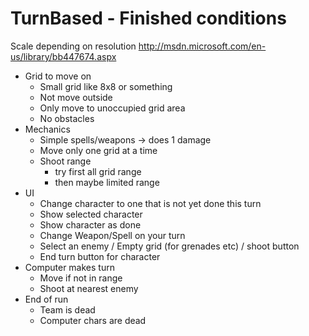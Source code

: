 TurnBased - Finished conditions
=========

Scale depending on resolution
http://msdn.microsoft.com/en-us/library/bb447674.aspx

* Grid to move on
  - Small grid like 8x8 or something
  - Not move outside
  - Only move to unoccupied grid area
  - No obstacles
* Mechanics
  - Simple spells/weapons -> does 1 damage
  - Move only one grid at a time
  - Shoot range
    - try first all grid range
    - then maybe limited range
* UI
  - Change character to one that is not yet done this turn
  - Show selected character
  - Show character as done
  - Change Weapon/Spell on your turn
  - Select an enemy / Empty grid (for grenades etc) / shoot button
  - End turn button for character
* Computer makes turn
  - Move if not in range
  - Shoot at nearest enemy
* End of run
  - Team is dead
  - Computer chars are dead
